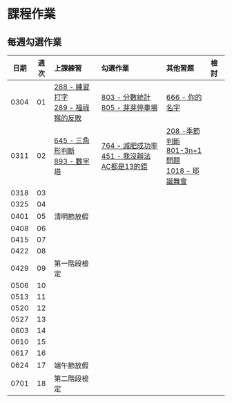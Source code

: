 # 課程作業

## 每週勾選作業

| 日期 | 週次 | 上課練習                                               | 勾選作業                                                         | 其他習題 | 檢討                             |
| :--: | :--: | :----------------------------------------------------- | :--------------------------------------------------------------- | :------- | :------------------------------- |
| 0304 |  01  | [288 - 練習打字][neoj-288]<br>[289 - 福祿猴的反敗][neoj-289] | [803 - 分數統計][neoj-803]<br>[805 - 芽芽停車場][neoj-805] | [666 - 你的名字][neoj-666]         |      |
| 0311 |  02  | [645 - 三角形判斷][neoj-645]<br>[893 - 數字塔][neoj-893]     | [764 - 減肥成功率][neoj-764]<br>[451 - 我沒辦法AC都是13的錯][neoj-451] |  [208 -季節判斷][neoj-208]<br>[801-3n+1 問題][neoj-801]<br>[1018 - 耶誕舞會][neoj-1018] |      |
| 0318 |  03  |       |          |          |      |
| 0325 |  04  |       |          |          |      |
| 0401 |  05  |   清明節放假    |          |          |      |
| 0408 |  06  |       |          |          |      |
| 0415 |  07  |       |          |          |      |
| 0422 |  08  |       |          |          |      |
| 0429 |  09  |   第一階段檢定    |          |          |      |
| 0506 |  10  |       |          |          |      |
| 0513 |  11  |       |          |          |      |
| 0520 |  12  |       |          |          |      |
| 0527 |  13  |       |          |          |      |
| 0603 |  14  |       |          |          |      |
| 0610 |  15  |       |          |          |      |
| 0617 |  16  |       |          |          |      |
| 0624 |  17  |   端午節放假    |          |          |      |
| 0701 |  18  |   第二階段檢定    |          |          |      |

[neoj-803]: https://neoj.sprout.tw/problem/803/
[neoj-805]: https://neoj.sprout.tw/problem/805/
[neoj-289]: https://neoj.sprout.tw/problem/289/
[neoj-666]: https://neoj.sprout.tw/problem/666/
[neoj-288]: https://neoj.sprout.tw/problem/288/

[neoj-645]: https://neoj.sprout.tw/problem/645/
[neoj-208]: https://neoj.sprout.tw/problem/208/
[neoj-893]: https://neoj.sprout.tw/problem/893/
[neoj-801]: https://neoj.sprout.tw/problem/801/
[neoj-1018]: https://neoj.sprout.tw/problem/1018/
[neoj-764]: https://neoj.sprout.tw/problem/764/
[neoj-451]: https://neoj.sprout.tw/problem/451/


[neoj-287]: https://neoj.sprout.tw/problem/287/
[neoj-6005]: https://neoj.sprout.tw/problem/6005/
[neoj-289]: https://neoj.sprout.tw/problem/289/
[neoj-6002]: https://neoj.sprout.tw/problem/6002/
[neoj-801]: https://neoj.sprout.tw/problem/801/
[neoj-893]: https://neoj.sprout.tw/problem/893/
[neoj-894]: https://neoj.sprout.tw/problem/894/
[neoj-140]: https://neoj.sprout.tw/problem/140/
[bc-more-loops]: https://drive.google.com/file/d/1hXlB3o7puvLzhU_6_VLqEVJLUm7YSgFq/view?usp=sharing
[tp-review-video-w1]: https://youtu.be/VcFxLLyz2z8
[hc-review-ppt-w1]: https://docs.google.com/presentation/d/1qFh5DwSikROY4qvMnuAPxVOUnu9jzbgvhEq-PcziAIA/edit#slide=id.g119b8cc9bd9_2_223 
[hc-review-video-w1]: https://www.youtube.com/watch?v=Gj4oKqYMSTo
[neoj-891]: https://neoj.sprout.tw/problem/891/
[neoj-217]: https://neoj.sprout.tw/problem/217/
[neoj-602]: https://neoj.sprout.tw/problem/602/
[neoj-209]: https://neoj.sprout.tw/problem/209/
[tp-rewview-ppt-w2]: https://docs.google.com/presentation/d/1graL24_b3ZzsdLYDJsEI6MuVJJ_3Z7603Ag8inDWgi0/edit?usp=sharing
[hc-review-ppt-w2]: https://drive.google.com/file/d/14eE_WbxAPkv5oP7wSjrdXgAEm8lpiucT/view?usp=sharing
[hc-review-video-w2]: https://youtu.be/L24RHOOYwto
[tp-review-video-w2]: https://youtu.be/JQRaOnoxvpM
[neoj-988]: https://neoj.sprout.tw/problem/988/
[neoj-953]: https://neoj.sprout.tw/problem/953/
[neoj-938]: https://neoj.sprout.tw/problem/938/
[noej-1419]: https://neoj.sprout.tw/problem/1419/
[noej-999]: https://neoj.sprout.tw/problem/999/
[noej-8857]: https://neoj.sprout.tw/problem/8857/
[neoj-987]: https://neoj.sprout.tw/problem/987/
[hc-review-ppt-w3]: https://slides.com/koios/sprout_week3
[hc-review-video-w3]: https://www.youtube.com/watch?v=hKmnQGukiIY
[tp-review-ppt-w3]: https://slides.com/allen522019/20220319
[tp-review-video-w3]: https://youtu.be/6StYAWTeCXA
[neoj-225]: https://neoj.sprout.tw/problem/225/
[neoj-226]: https://neoj.sprout.tw/problem/226/
[neoj-461]: https://neoj.sprout.tw/problem/461/
[neoj-4328]: https://neoj.sprout.tw/problem/4328/
[hc-review-ppt-w4]: https://slides.com/yeiyang/hw4_tutorial
[hc-review-video-w4]: https://www.youtube.com/watch?v=ailxX-fvMFw
[tp-review-video-w4]: https://youtu.be/QtyJmfxBQj4
[tp-review-ppt-w4]: https://hackmd.io/@ruby0322/Sy0pXT8mc
[hc-review-video-w5]:https://youtu.be/L05omH4ghps
[hc-review-ppt-w5]:https://slides.com/tunchinkao/deck-b0d3bd
[neoj-214]:https://neoj.sprout.tw/problem/214/
[neoj-570]:https://neoj.sprout.tw/problem/570/
[tp-review-ppt-w5]:https://docs.google.com/presentation/d/1Jifao6SGA-bLwqdVhmhqwBPrHGMsuLxmIBtaBN4Nn88/edit?usp=sharing
[tp-review-video-w5]:https://youtu.be/1VVWlsv_D9U?t=555
[neoj-1024]:https://neoj.sprout.tw/problem/1024/
[neoj-2022]:https://neoj.sprout.tw/problem/2022/
[neoj-1064]:https://neoj.sprout.tw/problem/1064/
[neoj-895]:https://neoj.sprout.tw/problem/895/
[neoj-991]:https://neoj.sprout.tw/problem/991/
[neoj-573]:https://neoj.sprout.tw/problem/573/
[tp-review-video-w7]:https://www.youtube.com/watch?v=ACrlEPrOp2E
[tp-review-ppt-w7]:https://docs.google.com/presentation/d/114dB9LjIDtg8txxyUVAkTBfx5zbGQy7N/edit?usp=sharing
[hc-review-video-w7]:https://youtu.be/yHjXgiXW5Bk
[hc-review-ppt-w7]:https://docs.google.com/presentation/d/1Bc0FFqOkKCkp8AkpmQpMV_j9UigDf0qm8fjFhhXGmmU/edit?usp=sharing
[hc-review-ppt-w8]:https://docs.google.com/presentation/d/1VaThEtDQ2V_trh5Xnp1YFgZe6CgOsbqXAlaLOOUQ8X8/edit?usp=sharing
[tp-review-ppt-w8]:https://hackmd.io/@IMBensonQB/sprout-w8-hw
[neoj-441]: https://neoj.sprout.tw/problem/441/
[neoj-442]: https://neoj.sprout.tw/problem/442/
[neoj-2334]: https://neoj.sprout.tw/problem/2334/
[neoj-621]: https://neoj.sprout.tw/problem/621/
[hc-review-ppt-w10]:https://drive.google.com/file/d/1PvEudGj7irrzhEqL2rxM-bKJLptaSzgU/view?usp=sharing
[hc-review-video-w10]:https://youtu.be/w7ilGdjTu8I
[neoj-1146]: https://neoj.sprout.tw/problem/1146/
[neoj-36]:https://neoj.sprout.tw/problem/36/
[neoj-37]:https://neoj.sprout.tw/problem/37/
[neoj-531]:https://neoj.sprout.tw/problem/531/
[neoj-5857]:https://neoj.sprout.tw/problem/5857/
[neoj-369]:https://neoj.sprout.tw/problem/369/
[neoj-2024]:https://neoj.sprout.tw/problem/2024/
[neoj-448]:https://neoj.sprout.tw/problem/448/
[hc-review-ppt-w12]:https://drive.google.com/file/d/1fEAh6TjzPJKjkWaw_kZidjq80r5RfqA1/view?usp=sharing
[hc-review-video-w12]:https://youtu.be/k0HLpdyTnSM
[tp-review-ppt-w12]:https://hackmd.io/HfcJz7TNSRGVaJ7PTsegWA
[tp-review-video-w12]:https://youtu.be/-R0UZZ9nZ8M
[neoj-957]:https://neoj.sprout.tw/problem/957/
[tp-review-video-w14]:https://youtu.be/ZP7znE9pERY
[tp-review-ppt-w14]:https://drive.google.com/file/d/1rHweEc72Ovqnkf0evowPgmWeJSmSfuH2/view?usp=sharing
[hc-review-video-w14]:https://youtu.be/_ePDzNeuWe8
[hc-review-ppt-w14]:https://hackmd.io/@XYFC128/S1y9FZOF5
[neoj-352]: https://neoj.sprout.tw/problem/352/
[neoj-42]: https://neoj.sprout.tw/problem/42/
[neoj-471]: https://neoj.sprout.tw/problem/471/
[neoj-1147]: https://neoj.sprout.tw/problem/1147/
[neoj-625]: https://neoj.sprout.tw/problem/625/
[hc-review-video-w15]: https://youtu.be/sZpiIofpeYg
[hc-review-ppt-w15]: https://docs.google.com/presentation/d/1QVTjVab6cuioPNeSZYC7MpCdiXpR3JQeDl72-I842j8/edit?usp=sharing
[tp-review-video-w15]: https://www.youtube.com/watch?v=d8ksP5krfBo
[tp-review-ppt-w15]:https://hackmd.io/@IMBensonQB/H1MfuSX5q
[hc-review-video-w16]:https://youtu.be/UW98MatUxns
[hc-review-ppt-w16]:https://hackmd.io/@XYFC128/S1BxN1i9q
[tp-review-video-w16]:https://youtu.be/JKByGX7ScDc
[tp-review-ppt-w16]:https://docs.google.com/presentation/d/1Qjuwm8Rr-hz2nBER7YFBtrrDwNelgUmRaLl-JMl1y_o/edit?usp=sharing


